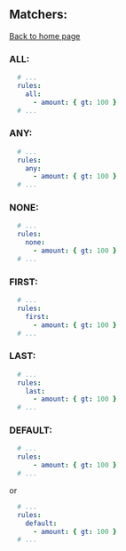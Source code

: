 ## Matchers:

[Back to home page](/)

### ALL:
```yaml
  # ...
  rules:
    all:
      - amount: { gt: 100 }
  # ...    
```

### ANY:
```yaml
  # ...
  rules:
    any:
      - amount: { gt: 100 }
  # ...    
```

### NONE:
```yaml
  # ...
  rules:
    none:
      - amount: { gt: 100 }
  # ...    
```
 
 ### FIRST:
 ```yaml
   # ...
   rules:
     first:
       - amount: { gt: 100 }
   # ...    
 ```
 
 ### LAST:
  ```yaml
    # ...
    rules:
      last:
        - amount: { gt: 100 }
    # ...    
  ```
  
  ### DEFAULT:

```yaml
  # ...
  rules:
      - amount: { gt: 100 }
  # ...    
```
or

```yaml
  # ...
  rules:
    default:
      - amount: { gt: 100 }
  # ...    
```